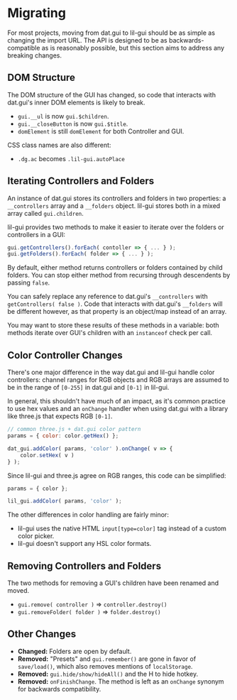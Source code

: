 # Migrating

For most projects, moving from dat.gui to lil-gui should be as simple as changing
the import URL. The API is designed to be as backwards-compatible as is reasonably possible, but this
section aims to address any breaking changes.

## DOM Structure

The DOM structure of the GUI has changed, so code that interacts with dat.gui's inner DOM elements 
is likely to break. 

- `gui.__ul` is now `gui.$children`.
- `gui.__closeButton` is now `gui.$title`.
- `domElement` is still `domElement` for both Controller and GUI.

CSS class names are also different:

- `.dg.ac` becomes `.lil-gui.autoPlace`

## Iterating Controllers and Folders

An instance of dat.gui stores its controllers and folders in two properties: a `__controllers` array 
and a `__folders` object. lil-gui stores both in a mixed array called `gui.children`. 

lil-gui provides two methods to make it easier to iterate over the folders or controllers in a GUI:

```js
gui.getControllers().forEach( contoller => { ... } );
gui.getFolders().forEach( folder => { ... } );
```

By default, either method returns controllers or folders contained by child folders. You can stop
either method from recursing through descendents by passing `false`.

You can safely replace any reference to dat.gui's `__controllers` with `getControllers( false )`. Code 
that interacts with dat.gui's `__folders` will be different however, as that property is an object/map 
instead of an array.

You may want to store these results of these methods in a variable: both methods iterate over GUI's 
children with an `instanceof` check per call.

## Color Controller Changes

There's one major difference in the way dat.gui and lil-gui handle color controllers: channel ranges
for RGB objects and RGB arrays are assumed to be in the range of `[0-255]` in dat.gui and `[0-1]` in
lil-gui. 

In general, this shouldn't have much of an impact, as it's common practice to use hex values 
and an `onChange` handler when using dat.gui with a library like three.js that expects RGB `[0-1]`.

```js
// common three.js + dat.gui color pattern
params = { color: color.getHex() };

dat_gui.addColor( params, 'color' ).onChange( v => {
    color.setHex( v ) 
} );
```

Since lil-gui and three.js agree on RGB ranges, this code can be simplified:

```js
params = { color };

lil_gui.addColor( params, 'color' );
```

The other differences in color handling are fairly minor: 

- lil-gui uses the native HTML `input[type=color]` tag instead of a custom color picker.
- lil-gui doesn't support any HSL color formats.

## Removing Controllers and Folders

The two methods for removing a GUI's children have been renamed and moved.

- `gui.remove( controller )` => `controller.destroy()`
- `gui.removeFolder( folder )` => `folder.destroy()`

## Other Changes

- **Changed:** Folders are open by default.
- **Removed:** "Presets" and `gui.remember()` are gone in favor of `save/load()`, which also removes 
mentions of `localStorage`.
- **Removed:** `gui.hide/show/hideAll()` and the <key>H</key> to hide hotkey.
- **Removed:** `onFinishChange`. The method is left as an `onChange` synonym for backwards 
compatibility.